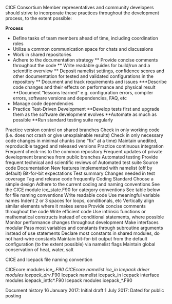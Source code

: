 CICE Consortium Member representatives and community developers should strive to incorporate these practices throughout the development process, to the extent possible:

**Process**
* Define tasks of team members ahead of time, including coordination roles
* Utilize a common communication space for chats and discussions
* Work in shared repositories
* Adhere to the documentation strategy
** Provide concise comments throughout the code
** Write readable guides for build/run and a scientific overview
** Deposit namelist settings, confidence scores and other documentation for tested and validated configurations in the repository 
** Document and track requirements and issues
***Describe code changes and their effects on performance and physical result
**Document “lessons learned” e.g. configuration errors, compiler errors, software versions and dependencies, FAQ, etc
* Manage code dependencies
* Practice Test-Driven Development
**Develop tests first and upgrade them as the software development evolves
**Automate as much as possible
**Run standard testing suite regularly



Practice version control on shared branches
Check in only working code (i.e. does not crash or give unexplainable results)
Check in only necessary code changes in minimal chunks (one “fix” at a time)
Maintain unedited, reproducible tagged and released versions 
Practice continuous integration 
Frequent check-ins to the common repository 
Frequent updates of private development branches from public branches
Automated testing
Provide frequent technical and scientific reviews of
Automated test suite
Source code
Documentation
New features implemented with namelist (off by default)
Bit-for-bit expectations
Test summary
Changes needed in test coverage
Tag and release code frequently
Coding Standard
Choose a simple design
Adhere to the current coding and naming conventions
See the CICE module ice_state.F90 for category conventions
See table below for file naming conventions
Write readable code
Use meaningful variable names
Indent 2 or 3 spaces for loops, conditionals, etc
Vertically align similar elements where it makes sense
Provide concise comments throughout the code
Write efficient code
Use intrinsic functions or mathematical constructs instead of conditional statements, where possible
Monitor performance changes throughout development
Make interfaces modular
Pass most variables and constants through subroutine arguments instead of use statements
Declare most constants in shared modules, do not hard-wire constants
Maintain bit-for-bit output from the default configuration (to the extent possible) via namelist flags
Maintain global conservation of heat, water, salt

CICE and Icepack file naming convention


CICEcore modules
ice_*.F90
CICEcore namelist
ice_in
Icepack driver modules
icepack_drv*.F90
Icepack namelist
icepack_in
Icepack interface modules
icepack_intfc*.F90
Icepack modules
icepack_*.F90

Document history
16 January 2017:  Initial draft 
1 July 2017:  Dated for public posting
